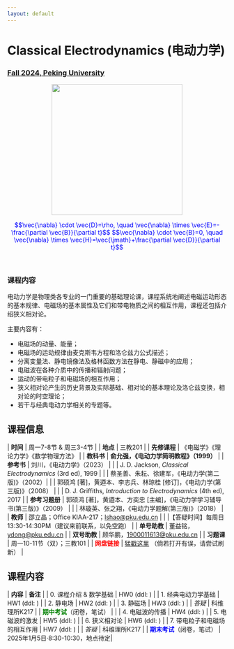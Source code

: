 ```yaml
---
layout: default
---
```


<style>
table {
  font-family: arial, sans-serif;
  border-collapse: collapse;
  width: 100%;
}

td, th {
  border: 1px solid #dddddd;
  text-align: left;
  padding: 8px;
}

tr:nth-child(odd) {
  background-color: #dddddd;
}
</style>

<!-- <h2>
<font color="red">
*** Notice: links are not maintained after the end of course! 
</font>
</h2> -->

# <b>Classical Electrodynamics (电动力学)</b>

### <u>Fall 2024, Peking University</u>

<div style="display: flex; justify-content: center;">
<img src="https://friendshao.github.io/teaching/ced22/James_Clerk_Maxwell.jpg" width="300">
</div>


<p align="center">
<font color="blue">
$$\vec{\nabla} \cdot \vec{D}=\rho, \quad \vec{\nabla} \times \vec{E}=-\frac{\partial \vec{B}}{\partial t}$$
$$\vec{\nabla} \cdot \vec{B}=0, \quad \vec{\nabla} \times \vec{H}=\vec{\jmath}+\frac{\partial \vec{D}}{\partial t}$$
</font>
</p>

<br>

### 课程内容

电动力学是物理类各专业的一门重要的基础理论课，课程系统地阐述电磁运动形态的基本规律、电磁场的基本属性及它们和带电物质之间的相互作用，课程还包括介绍狭义相对论。

主要内容有：
- 电磁场的动量、能量；
- 电磁场的运动规律由麦克斯韦方程和洛仑兹力公式描述；
- 分离变量法、静电镜像法及格林函数方法在静电、静磁中的应用；
- 电磁波在各种介质中的传播和辐射问题；
- 运动的带电粒子和电磁场的相互作用；
- 狭义相对论产生的历史背景及实际基础、相对论的基本理论及洛仑兹变换，相对论的时空理论；
- 若干与经典电动力学相关的专题等。

<p></p>

## 课程信息

| **时间** |  周一7-8节 & 周三3-4节 |
| **地点** |  三教201 |
| **先修课程** | 《电磁学》《理论力学》《数学物理方法》 |
| **教科书** | **俞允强，《电动力学简明教程》（1999）** |
| **参考书** | 刘川，《电动力学》（2023） | 
| | J. D. Jackson, *Classical Electrodynamics* (3rd ed), 1999 |
| | 蔡圣善、朱耘、徐建军，《电动力学(第二版)》（2002）|
| | 郭硕鸿 [著]，黄逎本、李志兵、林琼桂 [修订]，《电动力学(第三版)》（2008） | 
| | D. J. Griffiths, *Introduction to Electrodynamics* (4th ed), 2017 |
| **参考习题册** | 郭硕鸿 [著]，黄逎本、方奕忠 [主编]，《电动力学学习辅导书(第三版)》（2009） |
| | 林璇英、张之翔，《电动力学题解(第三版)》（2018） |
| **教师** | 邵立晶；Office KIAA-217；lshao@pku.edu.cn | 
| |【答疑时间】每周日13:30-14:30PM（建议来前联系，以免空跑） |
| **单号助教** | 董益铭，ydong@pku.edu.cn |
| **双号助教** |  顾华鹏，1900011613@pku.edu.cn |
| **习题课** | 周一10-11节（双）；三教101 |
| <font color="red"><b>网盘链接</b></font> | [猛戳这里](TBA) （倘若打开有误，请尝试刷新） |

<p></p>

## 课程内容

| **内容** | **备注** |
| 0. 课程介绍 & 数学基础 | HW0 (ddl: ) |
| 1. 经典电动力学基础 | HW1  (ddl: ) |
| 2. 静电场 | HW2  (ddl: ) |
| 3. 静磁场 | HW3  (ddl: ) |
| *答疑* | 科维理所K217 | 
| <font color="green"><b>期中考试</b></font>（闭卷，笔试） |  |
| 4. 电磁波的传播 | HW4  (ddl: ) |
| 5. 电磁波的激发 | HW5  (ddl: ) |
| 6. 狭义相对论 | HW6  (ddl: )  |
| 7. 带电粒子和电磁场的相互作用 | HW7  (ddl: ) |
| *答疑* | 科维理所K217 | 
| <font color="blue"><b>期末考试</b></font>（闭卷，笔试） | 2025年1月5日·8:30-10:30，地点待定|

<p></p>

<!-- ## 学生对课程的总体评价

<div style="display: flex; justify-content: center;">
<img src="ced23_score.png" width="880">
</div> -->

<script type="text/x-mathjax-config">
  MathJax.Hub.Config({
    tex2jax: {
      inlineMath: [ ['$','$'] ],
      processEscapes: true
    }
  });
</script>
<script type="text/javascript" src="https://cdn.mathjax.org/mathjax/latest/MathJax.js?config=TeX-AMS-MML_HTMLorMML">
</script>


